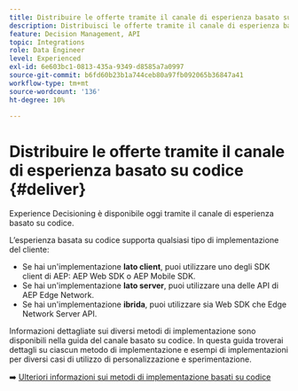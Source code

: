 ```yaml
---
title: Distribuire le offerte tramite il canale di esperienza basato su codice
description: Distribuisci le offerte tramite il canale di esperienza basato su codice.
feature: Decision Management, API
topic: Integrations
role: Data Engineer
level: Experienced
exl-id: 6e603bc1-0813-435a-9349-d8585a7a0997
source-git-commit: b6fd60b23b1a744ceb80a97fb092065b36847a41
workflow-type: tm+mt
source-wordcount: '136'
ht-degree: 10%

---
```


# Distribuire le offerte tramite il canale di esperienza basato su codice {#deliver}

Experience Decisioning è disponibile oggi tramite il canale di esperienza basato su codice.

L’esperienza basata su codice supporta qualsiasi tipo di implementazione del cliente:

* Se hai un&#39;implementazione **lato client**, puoi utilizzare uno degli SDK client di AEP: AEP Web SDK o AEP Mobile SDK.
* Se hai un&#39;implementazione **lato server**, puoi utilizzare una delle API di AEP Edge Network.
* Se hai un&#39;implementazione **ibrida**, puoi utilizzare sia Web SDK che Edge Network Server API.

Informazioni dettagliate sui diversi metodi di implementazione sono disponibili nella guida del canale basato su codice. In questa guida troverai dettagli su ciascun metodo di implementazione e esempi di implementazioni per diversi casi di utilizzo di personalizzazione e sperimentazione.

➡️ [Ulteriori informazioni sui metodi di implementazione basati su codice](../../code-based/code-based-implementation-samples.md)

